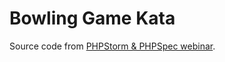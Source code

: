 Bowling Game Kata
=================

Source code from [PHPStorm & PHPSpec webinar](info.jetbrains.com/PhpStorm-Webinar-Registration-May2014.html).

